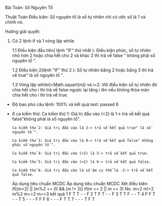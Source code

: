 Bài Toán: Số Nguyên Tố

Thuật Toán Điều kiện: Số nguyên tố là số tự nhiên chỉ có ước số là 1 và chính nó.

Hướng giải quyết: 

1. Có 2 lệnh if và 1 vòng lặp while.

	1.1 Điều kiện đầu tiên( lệnh "IF" thứ nhất ): Điều kiện phức, số tự nhiên nhỏ hơn 2 hoặc chia hết cho 2 và khác 2 thì trả về false 		" không phải số nguyên tố ".

	1.2 Điều kiện 2(lệnh "IF" thứ 2 ): Số tự nhiên bằng 2 hoặc bằng 3 thì trả về true" là số nguyên tố ".

	1.3 Vòng lặp while(i<Math.squart(m)) và i=2: Với điều kiện số tự nhiên đó chia hết cho i thì trả về false ngược lại tăng i lên nếu 		không thỏa mãn chia hết cho i thì trả về true.

- Độ bao phủ câu lệnh: 100% và kết quả test: passed 6  

- 6 ca kiểm thử:
	  Ca kiểm thử 1: Giá trị đầu vào (<2) là 1-> trả về kết quả false"không phải là số nguyên tố".
	  
	  Ca kiểm thử 2: Giá trị đầu vào là 2-> trả về kết quả true" là số nguyên tố ".
	  
	  Ca kiểm thử 3: Giá trị đầu vào là 0-> trả về kết quả false" không phải số nguyên tố ".
	  
	  Ca kiểm thử 4: Giá trị đầu vào (>2) là 5-> trả về kết quả true.
	  
	  Ca kiểm thử 5: Giá trị đầu vào (>2) là 6-> trả về kết quả false.
	  
	  Ca kiểm thử 6: Giá trị đầu vào là số âm cụ thể là -2-> trả về kết quả false.
	 Áp dụng tiêu chuẩn MCDC
Áp dụng tiêu chuẩn MCDC
Xét điều kiện:
if((m<2) || (m%2 == 0) && (m != 2))
if(m == 2 || m == 3)
No.	m<2	m!=2	m%2	m==2	m==3	kết quả
1	F	T	T	-	-	F
2	T	F	T	-	-	F
3	T	T	F	-	-	T
4	F	F	T	-	-	T
5	-	-	-	F	F	F
6	-	-	-	F	T	T
7	-	-	-	T	F	T
